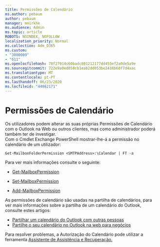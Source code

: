 ```yaml
---
title: Permissões de Calendário
ms.author: pebaum
author: pebaum
manager: mnirkhe
ms.audience: Admin
ms.topic: article
ROBOTS: NOINDEX, NOFOLLOW
localization_priority: Normal
ms.collection: Adm_O365
ms.custom:
- "3800009"
- "611"
ms.openlocfilehash: 78f27014c60badc801212177dd455ef2a0de5a9e
ms.sourcegitcommit: 722e9a0ed058cb1eab2dd053be2418b60f7d4aac
ms.translationtype: MT
ms.contentlocale: pt-PT
ms.lasthandoff: 06/23/2020
ms.locfileid: "44862171"
---
```

# <a name="calendar-permissions"></a>Permissões de Calendário

Os utilizadores podem alterar as suas próprias Permissões de Calendário com o Outlook na Web ou outros clientes, mas como administrador poderá também ter de investigar.  
Com o Cmdlet Exchange PowerShell mostrar-lhe-á a permissão no calendário de um utilizador:

`Get-MailboxFolderPermission <SMTPAddress>:\Calendar | FT -a`

Para ver mais informações consulte o seguinte:

- [Get-MailboxPermission](https://docs.microsoft.com/powershell/module/exchange/get-mailboxfolderpermission?view=exchange-ps)

- [Set-MailboxPermission](https://docs.microsoft.com/powershell/module/exchange/set-mailboxfolderpermission?view=exchange-ps)

- [Add-MailboxPermission](https://office.visualstudio.com/DefaultCollection/MAX/_queries/query/Add-MailboxFolderPermission)

As permissões de calendário são usadas na partilha de calendários, para ver mais informações sobre a partilha de um calendário do Outlook, consulte estes artigos:

- [Partilhar um calendário do Outlook com outras pessoas](https://support.office.com/article/353ed2c1-3ec5-449d-8c73-6931a0adab88)
- [Partilhe o seu calendário no Outlook na web para negócios](https://support.office.com/article/7ecef8ae-139c-40d9-bae2-a23977ee58d5)

Para resolver problemas, a Autorização do Calendário pode utilizar a ferramenta [Assistente de Assistência e Recuperação.](https://support.microsoft.com/office/e90bb691-c2a7-4697-a94f-88836856c72f)
